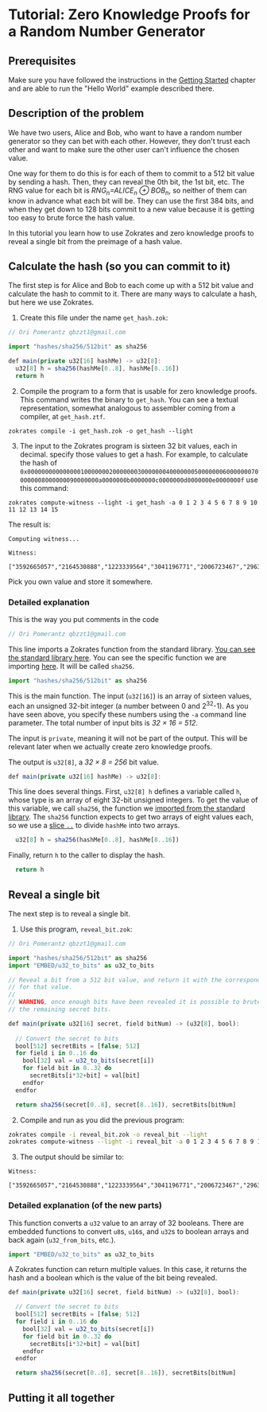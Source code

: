# Tutorial: Zero Knowledge Proofs for a Random Number Generator

## Prerequisites

Make sure you have followed the instructions in the [Getting Started](gettingstarted.md) chapter and are able to run the "Hello World" example described there.

## Description of the problem

We have two users, Alice and Bob, who want to have a random number generator so they can bet with each other. However, they don't trust each other
and want to make sure the other user can't influence the chosen value.

One way for them to do this is for each of them to commit to a 512 bit value by sending a hash. Then, they can reveal the 0th bit, the 1st bit, etc. The RNG value for 
each bit is *RNG<sub>n</sub>=ALICE<sub>n</sub> &oplus; BOB<sub>n</sub>*, so neither of them can know in advance what each bit will be. They can use the first 384 bits,
and when they get down to 128 bits commit to a new value because it is getting too easy to brute force the hash value.

In this tutorial you learn how to use Zokrates and zero knowledge proofs to reveal a single bit from the preimage of a hash value.

## Calculate the hash (so you can commit to it)

The first step is for Alice and Bob to each come up with a 512 bit value and calculate the hash to commit to it. There are many ways to calculate a hash,
but here we use Zokrates. 

1. Create this file under the name `get_hash.zok`:
```javascript
// Ori Pomerantz qbzzt1@gmail.com

import "hashes/sha256/512bit" as sha256

def main(private u32[16] hashMe) -> u32[8]:
  u32[8] h = sha256(hashMe[0..8], hashMe[8..16])
  return h
```
2. Compile the program to a form that is usable for zero knowledge proofs. This command writes 
the binary to `get_hash`. You can see a textual representation, somewhat analogous to assembler 
coming from a compiler, at `get_hash.ztf`.
```
zokrates compile -i get_hash.zok -o get_hash --light
```
3. The input to the Zokrates program is sixteen 32 bit values, each in decimal. specify those values 
to get a hash. For example, to calculate the hash of `0x000000000000000100000002000000030000000400000005000000060000000700000008000000090000000a0000000b0000000c0000000d0000000e0000000f`
use this command:
```
zokrates compute-witness --light -i get_hash -a 0 1 2 3 4 5 6 7 8 9 10 11 12 13 14 15
```
The result is:
```
Computing witness...

Witness:

["3592665057","2164530888","1223339564","3041196771","2006723467","2963045520","3851824201","3453903005"]
```

Pick you own value and store it somewhere.

### Detailed explanation

This is the way you put comments in the code 
```javascript
// Ori Pomerantz qbzzt1@gmail.com
```

This line imports a Zokrates function from the standard library. 
[You can see the standard library here](https://github.com/Zokrates/ZoKrates/tree/master/zokrates_stdlib/stdlib). 
You can see the specific function we are importing 
[here](https://github.com/Zokrates/ZoKrates/blob/master/zokrates_stdlib/stdlib/hashes/sha256/512bit.zok). It will be
called `sha256`.
```javascript
import "hashes/sha256/512bit" as sha256
```

This is the main function. The input (`u32[16]`) is an array of sixteen values, each an unsigned 32-bit integer (a number 
between 0 and 2<sup>32</sup>-1). As you have seen above, you specify these numbers using the `-a` command
line parameter. The total number of input bits is *32 &times; 16 = 512*.

The input is `private`, meaning it will not be part of the output. This will be relevant
later when we actually create zero knowledge proofs.

The output is `u32[8]`, a *32 &times; 8 = 256* bit value.

```javascript
def main(private u32[16] hashMe) -> u32[8]:
```

This line does several things. First, `u32[8] h` defines a variable called `h`, whose type is an array of eight 32-bit unsigned integers.
To get the value of this variable, we call `sha256`, the function we 
[imported from the standard library](https://github.com/Zokrates/ZoKrates/blob/master/zokrates_stdlib/stdlib/hashes/sha256/512bit.zok).
The `sha256` function expects to get two arrays of eight values each, so we use a [slice `..`](https://zokrates.github.io/language/types.html#slices)
to divide `hashMe` into two arrays.

```javascript
  u32[8] h = sha256(hashMe[0..8], hashMe[8..16])
```

Finally, return `h` to the caller to display the hash.

```javascript
  return h
```


## Reveal a single bit

The next step is to reveal a single bit.

1. Use this program, `reveal_bit.zok`:
```javascript
// Ori Pomerantz qbzzt1@gmail.com

import "hashes/sha256/512bit" as sha256
import "EMBED/u32_to_bits" as u32_to_bits

// Reveal a bit from a 512 bit value, and return it with the corresponding hash
// for that value.
//
// WARNING, once enough bits have been revealed it is possible to brute force
// the remaining secret bits.

def main(private u32[16] secret, field bitNum) -> (u32[8], bool):
                                                                                                                       
  // Convert the secret to bits
  bool[512] secretBits = [false; 512]
  for field i in 0..16 do
    bool[32] val = u32_to_bits(secret[i])
    for field bit in 0..32 do
      secretBits[i*32+bit] = val[bit]
    endfor
  endfor

  return sha256(secret[0..8], secret[8..16]), secretBits[bitNum]
```

2. Compile and run as you did the previous program:
```bash
zokrates compile -i reveal_bit.zok -o reveal_bit --light
zokrates compute-witness --light -i reveal_bit -a 0 1 2 3 4 5 6 7 8 9 10 11 12 13 14 15 510
```
3. The output should be similar to:
```
Witness:

["3592665057","2164530888","1223339564","3041196771","2006723467","2963045520","3851824201","3453903005","1"]
```


### Detailed explanation (of the new parts)

This function converts a `u32` value to an array of 32 booleans. There are embedded functions to convert `u8`s, 
`u16`s, and `u32`s to boolean arrays and back again (`u32_from_bits`, etc.).

```javascript
import "EMBED/u32_to_bits" as u32_to_bits
```

A Zokrates function can return multiple values. In this case, it returns the hash and a boolean which is the 
value of the bit being revealed.

```javascript
def main(private u32[16] secret, field bitNum) -> (u32[8], bool):
```

```javascript
  // Convert the secret to bits
  bool[512] secretBits = [false; 512]
  for field i in 0..16 do
    bool[32] val = u32_to_bits(secret[i])
    for field bit in 0..32 do
      secretBits[i*32+bit] = val[bit]
    endfor
  endfor

  return sha256(secret[0..8], secret[8..16]), secretBits[bitNum]
```



## Putting it all together
